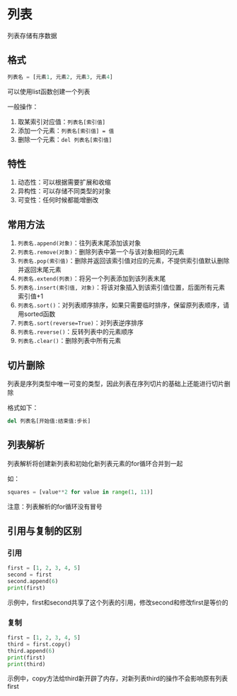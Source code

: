 # 列表

列表存储有序数据

## 格式

```python
列表名 = [元素1, 元素2, 元素3, 元素4]
```

可以使用list函数创建一个列表

一般操作：
1. 取某索引对应值：`列表名[索引值]`
2. 添加一个元素：`列表名[索引值] = 值`
3. 删除一个元素：`del 列表名[索引值]`

## 特性

1. 动态性：可以根据需要扩展和收缩
2. 异构性：可以存储不同类型的对象
3. 可变性：任何时候都能增删改

## 常用方法

1. `列表名.append(对象)`：往列表末尾添加该对象
2. `列表名.remove(对象)`：删除列表中第一个与该对象相同的元素
3. `列表名.pop(索引值)`：删除并返回该索引值对应的元素，不提供索引值默认删除并返回末尾元素
4. `列表名.extend(列表)`：将另一个列表添加到该列表末尾
5. `列表名.insert(索引值, 对象)`：将该对象插入到该索引值位置，后面所有元素索引值+1
6. `列表名.sort()`：对列表顺序排序，如果只需要临时排序，保留原列表顺序，请用sorted函数
7. `列表名.sort(reverse=True)`：对列表逆序排序
8. `列表名.reverse()`：反转列表中的元素顺序
9. `列表名.clear()`：删除列表中所有元素

## 切片删除

列表是序列类型中唯一可变的类型，因此列表在序列切片的基础上还能进行切片删除

格式如下：

```python
del 列表名[开始值:结束值:步长]
```

## 列表解析

列表解析将创建新列表和初始化新列表元素的for循环合并到一起

如：

```python
squares = [value**2 for value in range(1, 11)]
```

注意：列表解析的for循环没有冒号

## 引用与复制的区别

### 引用

```python
first = [1, 2, 3, 4, 5]
second = first
second.append(6)
print(first)
```

示例中，first和second共享了这个列表的引用，修改second和修改first是等价的

### 复制

```python
first = [1, 2, 3, 4, 5]
third = first.copy()
third.append(6)
print(first)
print(third)
```

示例中，copy方法给third新开辟了内存，对新列表third的操作不会影响原有列表first

